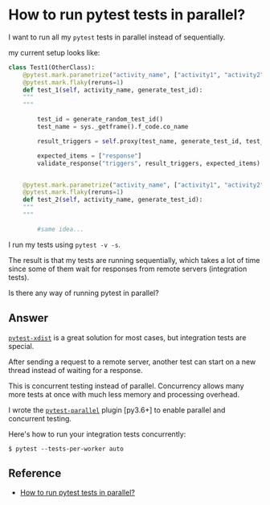 
# How to run pytest tests in parallel?

I want to run all my `pytest` tests in parallel instead of sequentially.

my current setup looks like:

```python
class Test1(OtherClass):
    @pytest.mark.parametrize("activity_name", ["activity1", "activity2"])
    @pytest.mark.flaky(reruns=1)
    def test_1(self, activity_name, generate_test_id):
    """
    """

        test_id = generate_random_test_id()
        test_name = sys._getframe().f_code.co_name

        result_triggers = self.proxy(test_name, generate_test_id, test_id, activity_name)

        expected_items = ["response"]
        validate_response("triggers", result_triggers, expected_items)


    @pytest.mark.parametrize("activity_name", ["activity1", "activity2"])
    @pytest.mark.flaky(reruns=1)
    def test_2(self, activity_name, generate_test_id):
    """
    """

        #same idea...
```

I run my tests using `pytest -v -s`.

The result is that my tests are running sequentially, which takes a lot of time since some of them wait for responses from remote servers (integration tests).

Is there any way of running pytest in parallel?


## Answer

[`pytest-xdist`](https://github.com/pytest-dev/pytest-xdist) is a great solution for most cases, but integration tests are special. 

After sending a request to a remote server, another test can start on a new thread instead of waiting for a response. 

This is concurrent testing instead of parallel. Concurrency allows many more tests at once with much less memory and processing overhead.

I wrote the [`pytest-parallel`](https://github.com/browsertron/pytest-parallel) plugin [py3.6+] to enable parallel and concurrent testing. 

Here's how to run your integration tests concurrently:

```shell
$ pytest --tests-per-worker auto
```

## Reference

- [How to run pytest tests in parallel?](https://stackoverflow.com/questions/45733763/how-to-run-pytest-tests-in-parallel)
